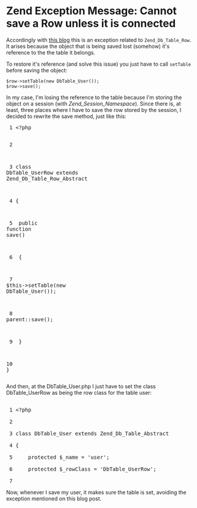 

# Zend Exception Message: Cannot save a Row unless it is connected

Accordingly with [this blog](http://gustavostraube.wordpress.com/2010/05/11/zend-framework-cannot-save-a-row-unless-it-is-connected/) this is an exception related to `Zend_Db_Table_Row`. It arises because the object that is being saved lost (somehow) it's reference to the the table it belongs.

To restore it's reference (and solve this issue) you just have to call `setTable` before saving the object:

    $row->setTable(new DbTable_User());
    $row->save();



In my case, I'm losing the reference to the table because I'm storing the object on a session (with *Zend_Session_Namespace*). Since there is, at least, three places where I have to save the row stored by the session, I decided to rewrite the save method, just like this:

<div class="vim"><pre><span class="lnr"> 1 </span><span class="Special">&lt;?php</span>

<span class="lnr"> 2 </span>

<span class="lnr"> 3 </span><span class="Type">class</span> DbTable_UserRow <span class="Type">extends</span> Zend_Db_Table_Row_Abstract

<span class="lnr"> 4 </span><span class="Special">{</span>

<span class="lnr"> 5 </span>    <span class="Type">public</span> <span class="PreProc">function</span> save<span class="Special">()</span>

<span class="lnr"> 6 </span>    <span class="Special">{</span>

<span class="lnr"> 7 </span>        <span class="Statement">$</span><span class="Identifier">this</span><span class="Type">-&gt;</span>setTable<span class="Special">(</span><span class="PreProc">new</span> DbTable_User<span class="Special">())</span>;

<span class="lnr"> 8 </span>        <span class="Type">parent</span><span class="Statement">::</span>save<span class="Special">()</span>;

<span class="lnr"> 9 </span>    <span class="Special">}</span>

<span class="lnr">10 </span><span class="Special">}</span></pre></div>





<p>And then, at the DbTable_User.php I just have to set the class DbTable_UserRow as being the row class for the table user:</p>





<div class="vim">

<pre>

<span class="lnr"> 1 </span><span class="Special">&lt;?php</span>

<span class="lnr"> 2 </span>

<span class="lnr"> 3 </span><span class="Type">class</span> DbTable_User <span class="Type">extends</span> Zend_Db_Table_Abstract

<span class="lnr"> 4 </span><span class="Special">{</span>

<span class="lnr"> 5 </span>    <span class="Type">protected</span> <span class="Statement">$</span><span class="Identifier">_name</span> <span class="Statement">=</span> '<span class="Constant">user</span>';

<span class="lnr"> 6 </span>    <span class="Type">protected</span> <span class="Statement">$</span><span class="Identifier">_rowClass</span> <span class="Statement">=</span> '<span class="Constant">DbTable_UserRow</span>';

<span class="lnr"> 7 </span></pre></div>



<p>Now, whenever I save my user, it makes sure the table is set, avoiding the exception mentioned on this blog post.</p>
